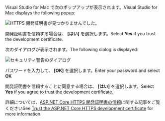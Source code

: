 <span data-ttu-id="6fd4a-101">Visual Studio for Mac で次のポップアップが表示されます。</span><span class="sxs-lookup"><span data-stu-id="6fd4a-101">Visual Studio for Mac displays the following popup:</span></span>

![HTTPS 開発証明書が見つかりませんでした。](~/getting-started/_static/trustCertMac.png)

<span data-ttu-id="6fd4a-104">開発証明書を信頼する場合は、 **[はい]** を選択します。</span><span class="sxs-lookup"><span data-stu-id="6fd4a-104">Select **Yes** if you trust the development certificate.</span></span>

<span data-ttu-id="6fd4a-105">次のダイアログが表示されます。</span><span class="sxs-lookup"><span data-stu-id="6fd4a-105">The following dialog is displayed:</span></span>

![セキュリティ警告のダイアログ](~/getting-started/_static/certMac.png)

<span data-ttu-id="6fd4a-107">パスワードを入力して、 **[OK]** を選択します。</span><span class="sxs-lookup"><span data-stu-id="6fd4a-107">Enter your password and select **OK**</span></span>

<span data-ttu-id="6fd4a-108">開発証明書を信頼することに同意する場合は、 **[はい]** を選択します。</span><span class="sxs-lookup"><span data-stu-id="6fd4a-108">Select **Yes** if you agree to trust the development certificate.</span></span>

<span data-ttu-id="6fd4a-109">詳細については、[ASP.NET Core HTTPS 開発証明書の信頼](xref:security/enforcing-ssl#trust-the-aspnet-core-https-development-certificate-on-windows-and-macos)に関する記事をご覧ください</span><span class="sxs-lookup"><span data-stu-id="6fd4a-109">See [Trust the ASP.NET Core HTTPS development certificate](xref:security/enforcing-ssl#trust-the-aspnet-core-https-development-certificate-on-windows-and-macos) for more information</span></span>